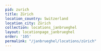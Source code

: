 ```yaml
---
pid: zurich
title: Zürich
location_country: Switzerland
location_city: Zürich
collection: locations_janbrueghel
layout: locationpage_janbrueghel
order: '105'
permalink: "/janbrueghel/locations/zürich"
---
```

